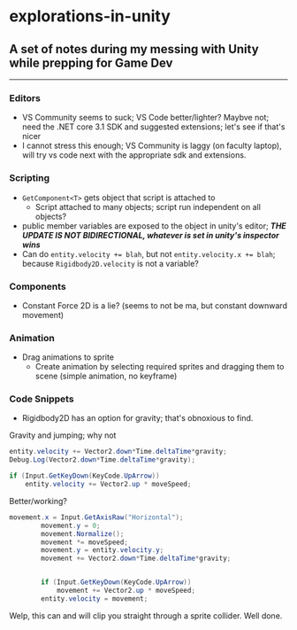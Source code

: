 # explorations-in-unity

## A set of notes during my messing with Unity while prepping for Game Dev

---

### Editors

* VS Community seems to suck; VS Code better/lighter?  Maybve not; need the .NET core 3.1 SDK and suggested extensions; let's see if that's nicer
 * I cannot stress this enough; VS Community is laggy (on faculty laptop), will try vs code next with the appropriate sdk and extensions.


### Scripting

* `GetComponent<T>` gets object that script is attached to
  * Script attached to many objects; script run independent on all objects?
* public member variables are exposed to the object in unity's editor; ***THE UPDATE IS NOT BIDIRECTIONAL, whatever is set in unity's inspector wins***
* Can do `entity.velocity += blah`, but not `entity.velocity.x += blah`; because `Rigidbody2D.velocity` is not a variable?

### Components

* Constant Force 2D is a lie?  (seems to not be ma, but constant downward movement)

### Animation

* Drag animations to sprite
  * Create animation by selecting required sprites and dragging them to scene (simple animation, no keyframe)
  
  
### Code Snippets

* Rigidbody2D has an option for gravity; that's obnoxious to find.

Gravity and jumping; why not
```cs
entity.velocity += Vector2.down*Time.deltaTime*gravity;
Debug.Log(Vector2.down*Time.deltaTime*gravity);

if (Input.GetKeyDown(KeyCode.UpArrow))
    entity.velocity += Vector2.up * moveSpeed;
```

Better/working?
```cs
movement.x = Input.GetAxisRaw("Horizontal");
        movement.y = 0;
        movement.Normalize();
        movement *= moveSpeed;
        movement.y = entity.velocity.y;
        movement += Vector2.down*Time.deltaTime*gravity;


        if (Input.GetKeyDown(KeyCode.UpArrow))
            movement += Vector2.up * moveSpeed;
        entity.velocity = movement;
```

Welp, this can and will clip you straight through a sprite collider.  Well done.
